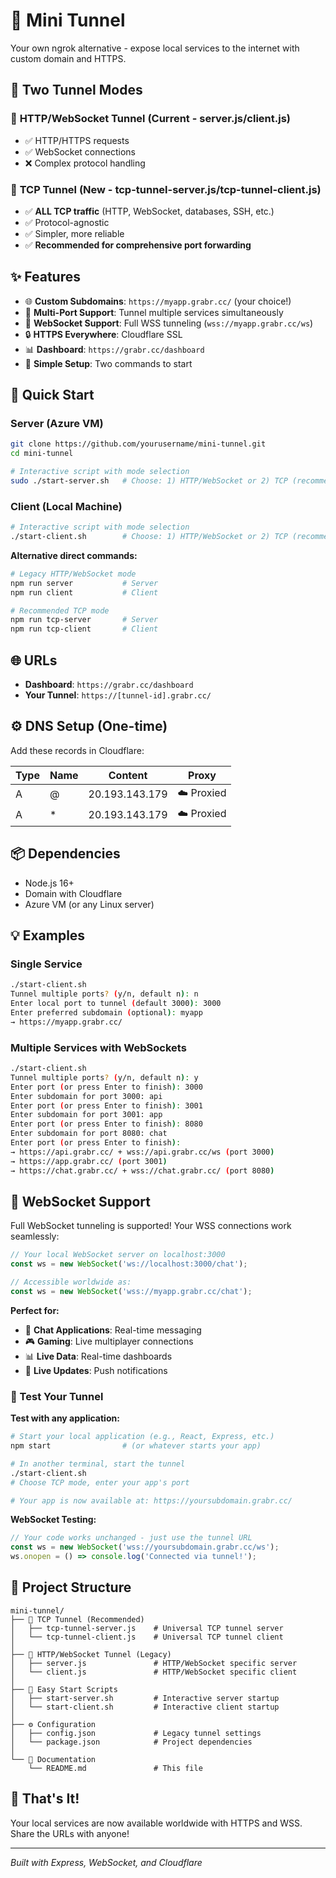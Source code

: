 # 🚀 Mini Tunnel

Your own ngrok alternative - expose local services to the internet with custom domain and HTTPS.

## 🔧 Two Tunnel Modes

### 🎯 **HTTP/WebSocket Tunnel** (Current - server.js/client.js)
- ✅ HTTP/HTTPS requests
- ✅ WebSocket connections  
- ❌ Complex protocol handling

### 🚀 **TCP Tunnel** (New - tcp-tunnel-server.js/tcp-tunnel-client.js)
- ✅ **ALL TCP traffic** (HTTP, WebSocket, databases, SSH, etc.)
- ✅ Protocol-agnostic 
- ✅ Simpler, more reliable
- ✅ **Recommended for comprehensive port forwarding**

## ✨ Features

- 🌐 **Custom Subdomains**: `https://myapp.grabr.cc/` (your choice!)
- 🚀 **Multi-Port Support**: Tunnel multiple services simultaneously
- 🔌 **WebSocket Support**: Full WSS tunneling (`wss://myapp.grabr.cc/ws`)
- 🔒 **HTTPS Everywhere**: Cloudflare SSL
- 📊 **Dashboard**: `https://grabr.cc/dashboard`
- 🔧 **Simple Setup**: Two commands to start

## 🚀 Quick Start

### Server (Azure VM)

```bash
git clone https://github.com/yourusername/mini-tunnel.git
cd mini-tunnel

# Interactive script with mode selection
sudo ./start-server.sh   # Choose: 1) HTTP/WebSocket or 2) TCP (recommended)
```

### Client (Local Machine)
```bash
# Interactive script with mode selection  
./start-client.sh        # Choose: 1) HTTP/WebSocket or 2) TCP (recommended)
```

**Alternative direct commands:**
```bash
# Legacy HTTP/WebSocket mode
npm run server           # Server
npm run client           # Client

# Recommended TCP mode  
npm run tcp-server       # Server
npm run tcp-client       # Client
```

## 🌐 URLs

- **Dashboard**: `https://grabr.cc/dashboard`
- **Your Tunnel**: `https://[tunnel-id].grabr.cc/`

## ⚙️ DNS Setup (One-time)

Add these records in Cloudflare:

| Type | Name | Content | Proxy |
|------|------|---------|-------|
| A | @ | 20.193.143.179 | ☁️ Proxied |
| A | * | 20.193.143.179 | ☁️ Proxied |

## 📦 Dependencies

- Node.js 16+
- Domain with Cloudflare
- Azure VM (or any Linux server)

## 💡 Examples

### Single Service
```bash
./start-client.sh
Tunnel multiple ports? (y/n, default n): n
Enter local port to tunnel (default 3000): 3000
Enter preferred subdomain (optional): myapp
→ https://myapp.grabr.cc/
```

### Multiple Services with WebSockets
```bash
./start-client.sh
Tunnel multiple ports? (y/n, default n): y
Enter port (or press Enter to finish): 3000
Enter subdomain for port 3000: api
Enter port (or press Enter to finish): 3001  
Enter subdomain for port 3001: app
Enter port (or press Enter to finish): 8080
Enter subdomain for port 8080: chat
Enter port (or press Enter to finish): 
→ https://api.grabr.cc/ + wss://api.grabr.cc/ws (port 3000)
→ https://app.grabr.cc/ (port 3001)
→ https://chat.grabr.cc/ + wss://chat.grabr.cc/ (port 8080)
```

## 🔌 WebSocket Support

Full WebSocket tunneling is supported! Your WSS connections work seamlessly:

```javascript
// Your local WebSocket server on localhost:3000
const ws = new WebSocket('ws://localhost:3000/chat');

// Accessible worldwide as:
const ws = new WebSocket('wss://myapp.grabr.cc/chat');
```

**Perfect for:**
- 💬 **Chat Applications**: Real-time messaging
- 🎮 **Gaming**: Live multiplayer connections  
- 📊 **Live Data**: Real-time dashboards
- 🔄 **Live Updates**: Push notifications

### 🧪 Test Your Tunnel

**Test with any application:**
```bash
# Start your local application (e.g., React, Express, etc.)
npm start                # (or whatever starts your app)

# In another terminal, start the tunnel
./start-client.sh
# Choose TCP mode, enter your app's port

# Your app is now available at: https://yoursubdomain.grabr.cc/
```

**WebSocket Testing:**
```javascript
// Your code works unchanged - just use the tunnel URL
const ws = new WebSocket('wss://yoursubdomain.grabr.cc/ws');
ws.onopen = () => console.log('Connected via tunnel!');
```

## 📁 Project Structure

```
mini-tunnel/
├── 🚀 TCP Tunnel (Recommended)
│   ├── tcp-tunnel-server.js    # Universal TCP tunnel server
│   └── tcp-tunnel-client.js    # Universal TCP tunnel client
│
├── 🔧 HTTP/WebSocket Tunnel (Legacy)  
│   ├── server.js               # HTTP/WebSocket specific server
│   └── client.js               # HTTP/WebSocket specific client
│
├── 🎯 Easy Start Scripts
│   ├── start-server.sh         # Interactive server startup
│   └── start-client.sh         # Interactive client startup  
│
├── ⚙️ Configuration
│   ├── config.json             # Legacy tunnel settings
│   └── package.json            # Project dependencies
│
└── 📖 Documentation
    └── README.md               # This file
```

## 🎯 That's It!

Your local services are now available worldwide with HTTPS and WSS. Share the URLs with anyone!

---
*Built with Express, WebSocket, and Cloudflare* 